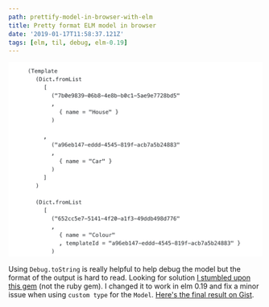 ```yaml
---
path: prettify-model-in-browser-with-elm
title: Pretty format ELM model in browser
date: '2019-01-17T11:58:37.121Z'
tags: [elm, til, debug, elm-0.19]
---
```

<img src="./elm-debug-format.png" alt="An example of pretty format in browser" />

Using `Debug.toString` is really helpful to help debug the model but the format of the output is hard to read. Looking
for solution [I stumbled upon this gem][format-snippet] (not the ruby gem). I changed it to work in elm 0.19 and fix a minor issue when using
`custom type` for the `Model`. [Here's the final result on Gist][gist].

[format-snippet]: https://stackoverflow.com/questions/40517852/elm-how-to-pretty-print-the-model-in-the-browser?answertab=votes#tab-top
[gist]: https://gist.github.com/roine/604e46a40cb6e4ae144533fbeb1aef2f